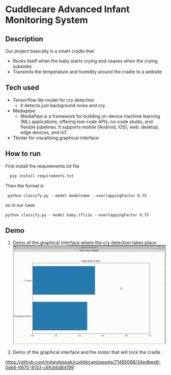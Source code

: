 # Cuddlecare Advanced Infant Monitoring System

## Description
Our project basically is a smart cradle that
- Rocks itself when the baby starts crying and ceases when the crying subsides
- Transmits the temperature and humidity around the cradle to a website

## Tech used
- Tensorflow lite model for cry detection
  	- It detects just background noise and cry
- Mediapipe
 	- MediaPipe is a framework for building on-device machine learning (ML) applications, offering low-code APIs, no-code studio, and flexible pipelines. It supports mobile (Android, iOS), web, desktop, edge devices, and IoT.
- Tkinter for visualising graphical interface

## How to run
First install the requirements.txt file
```py		
  pip install requirements.txt 
```
Then the format is 
```
 python classify.py --model modelname --overlappingFactor 0.75
```
so in our case 
```
python classify.py --model baby.tflite --overlappingFactor 0.75
```
## Demo
1. Demo of the graphical interface where the cry detection takes place
![Demo](https://github.com/milandeepak/cuddlecare/blob/076e2c1b8c53b9c5891aa0c18bcf57a6bdc52e2b/demo.gif)

2. Demo of the graphical interface and the motor that will rock the cradle

https://github.com/milandeepak/cuddlecare/assets/71485068/34edbee6-0de6-4670-8133-c6fcb6d84199

